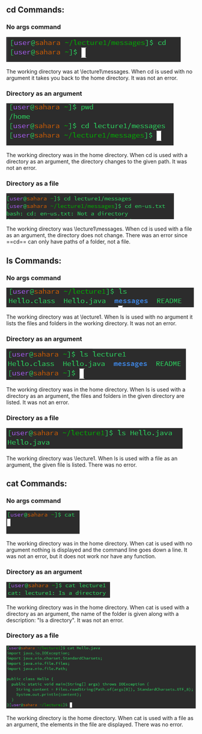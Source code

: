 ## cd Commands: 

### **No args command**
![cd1](lab1ss/cd1.PNG)

The working directory was at \lecture1\messages. When cd is used with no argument it takes you back to the home directory. It was not an error.

### **Directory as an argument**
![cd2](lab1ss/cd2.PNG)

The working directory was in the home directory. When cd is used with a directory as an argument, the directory changes to the given path. It was not an error.

### **Directory as a file** 
![cd3](lab1ss/cd3.PNG)

The working directory was \lecture1\messages. When cd is used with a file as an argument, the directory does not change. There was an error since ==cd== can only have paths of a folder, not a file. 



## ls Commands: 

### **No args command**
![ls1](lab1ss/ls1.PNG)

The working directory was at \lecture1. When ls is used with no argument it lists the files and folders in the working directory. It was not an error.

### **Directory as an argument**
![ls2](lab1ss/ls2.PNG)

The working directory was in the home directory. When ls is used with a directory as an argument, the files and folders in the given directory are listed. It was not an error.

### **Directory as a file** 
![ls3](lab1ss/ls3.PNG)

The working directory was \lecture1. When ls is used with a file as an argument, the given file is listed. There was no error. 



## cat Commands: 

### **No args command**
![cat1](lab1ss/cat1.PNG)

The working directory was in the home directory. When cat is used with no argument nothing is displayed and the command line goes down a line. It was not an error, but it does not work nor have any function.

### **Directory as an argument**
![cat2](lab1ss/cat2.PNG)

The working directory was in the home directory. When cat is used with a directory as an argument, the name of the folder is given along with a description: "Is a directory". It was not an error.

### **Directory as a file** 
![cat3](lab1ss/cat3.PNG)

The working directory is the home directory. When cat is used with a file as an argument, the elements in the file are displayed. There was no error. 





